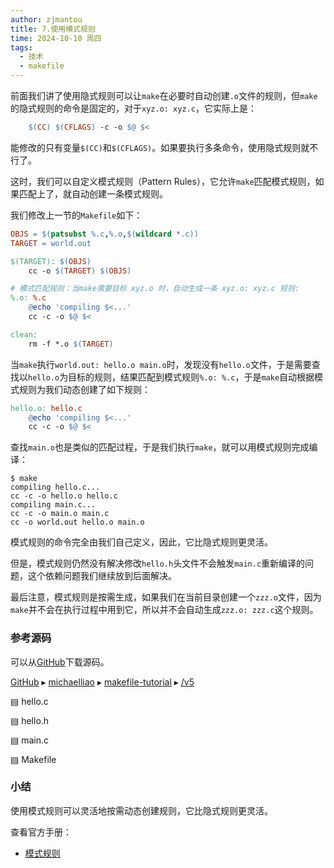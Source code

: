```yaml
---
author: zjmantou
title: 7.使用模式规则
time: 2024-10-10 周四
tags:
  - 技术
  - makefile
---
```

前面我们讲了使用隐式规则可以让`make`在必要时自动创建`.o`文件的规则，但`make`的隐式规则的命令是固定的，对于`xyz.o: xyz.c`，它实际上是：

```makefile
	$(CC) $(CFLAGS) -c -o $@ $<
```

能修改的只有变量`$(CC)`和`$(CFLAGS)`。如果要执行多条命令，使用隐式规则就不行了。

这时，我们可以自定义模式规则（Pattern Rules），它允许`make`匹配模式规则，如果匹配上了，就自动创建一条模式规则。

我们修改上一节的`Makefile`如下：

```makefile
OBJS = $(patsubst %.c,%.o,$(wildcard *.c))
TARGET = world.out

$(TARGET): $(OBJS)
	cc -o $(TARGET) $(OBJS)

# 模式匹配规则：当make需要目标 xyz.o 时，自动生成一条 xyz.o: xyz.c 规则:
%.o: %.c
	@echo 'compiling $<...'
	cc -c -o $@ $<

clean:
	rm -f *.o $(TARGET)
```

当`make`执行`world.out: hello.o main.o`时，发现没有`hello.o`文件，于是需要查找以`hello.o`为目标的规则，结果匹配到模式规则`%.o: %.c`，于是`make`自动根据模式规则为我们动态创建了如下规则：

```makefile
hello.o: hello.c
	@echo 'compiling $<...'
	cc -c -o $@ $<
```

查找`main.o`也是类似的匹配过程，于是我们执行`make`，就可以用模式规则完成编译：

```shell
$ make
compiling hello.c...
cc -c -o hello.o hello.c
compiling main.c...
cc -c -o main.o main.c
cc -o world.out hello.o main.o
```

模式规则的命令完全由我们自己定义，因此，它比隐式规则更灵活。

但是，模式规则仍然没有解决修改`hello.h`头文件不会触发`main.c`重新编译的问题，这个依赖问题我们继续放到后面解决。

最后注意，模式规则是按需生成，如果我们在当前目录创建一个`zzz.o`文件，因为`make`并不会在执行过程中用到它，所以并不会自动生成`zzz.o: zzz.c`这个规则。

### 参考源码

可以从[GitHub](https://github.com/michaelliao/makefile-tutorial/tree/main/v5)下载源码。

[GitHub](https://github.com/) ▸ [michaelliao](https://github.com/michaelliao) ▸ [makefile-tutorial](https://github.com/michaelliao/makefile-tutorial) ▸ [/v5](https://github.com/michaelliao/makefile-tutorial/tree/main/v5)

▤ hello.c

▤ hello.h

▤ main.c

▤ Makefile

### 小结

使用模式规则可以灵活地按需动态创建规则，它比隐式规则更灵活。

查看官方手册：

- [模式规则](https://www.gnu.org/software/make/manual/html_node/Pattern-Intro.html)